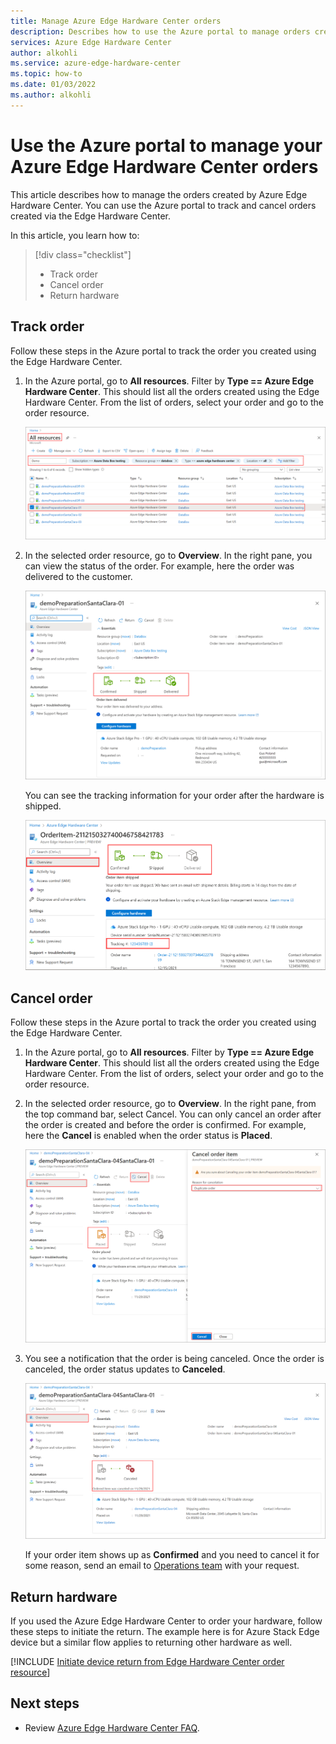```yaml
---
title: Manage Azure Edge Hardware Center orders
description: Describes how to use the Azure portal to manage orders created via Azure Edge Hardware Center.
services: Azure Edge Hardware Center
author: alkohli
ms.service: azure-edge-hardware-center
ms.topic: how-to
ms.date: 01/03/2022
ms.author: alkohli
---
```

# Use the Azure portal to manage your Azure Edge Hardware Center orders

This article describes how to manage the orders created by Azure Edge Hardware Center. You can use the Azure portal to track and cancel orders created via the Edge Hardware Center.

In this article, you learn how to:

> [!div class="checklist"]
> * Track order
> * Cancel order
> * Return hardware


## Track order

Follow these steps in the Azure portal to track the order you created using the Edge Hardware Center.

1. In the Azure portal, go to **All resources**. Filter by **Type == Azure Edge Hardware Center**. This should list all the orders created using the Edge Hardware Center. From the list of orders, select your order and go to the order resource.

    ![Screenshot showing how to select order from list of Edge Hardware Center orders.](media/azure-edge-hardware-center-manage-order/select-order-1.png)

2. In the selected order resource, go to **Overview**. In the right pane, you can view the status of the order. For example, here the order was delivered to the customer.

    ![Screenshot showing how to view order status for the created Edge Hardware Center order.](media/azure-edge-hardware-center-manage-order/track-order-status-1.png)

    You can see the tracking information for your order after the hardware is shipped. 

    ![Screenshot showing how to view tracking number after the hardware is shipped.](media/azure-edge-hardware-center-manage-order/track-order-status-2.png)

## Cancel order

Follow these steps in the Azure portal to track the order you created using the Edge Hardware Center.

1. In the Azure portal, go to **All resources**. Filter by **Type == Azure Edge Hardware Center**. This should list all the orders created using the Edge Hardware Center. From the list of orders, select your order and go to the order resource.
 
2. In the selected order resource, go to **Overview**. In the right pane, from the top command bar, select Cancel. You can only cancel an order after the order is created and before the order is confirmed. For example, here the **Cancel** is enabled when the order status is **Placed**.

    ![Screenshot showing how to cancel an order from list of Edge Hardware Center orders.](media/azure-edge-hardware-center-manage-order/cancel-order-2.png)

3. You see a notification that the order is being canceled. Once the order is canceled, the order status updates to **Canceled**.

    ![Screenshot showing the order in Canceled state.](media/azure-edge-hardware-center-manage-order/cancel-order-3.png)

    If your order item shows up as **Confirmed** and you need to cancel it for some reason, send an email to [Operations team](mailto:email@example.com) with your request.

## Return hardware

If you used the Azure Edge Hardware Center to order your hardware, follow these steps to initiate the return. The example here is for Azure Stack Edge device but a similar flow applies to returning other hardware as well.

[!INCLUDE [Initiate device return from Edge Hardware Center order resource](../../includes/azure-stack-edge-initiate-device-return.md)]

## Next steps

- Review [Azure Edge Hardware Center FAQ](azure-edge-hardware-center-faq.yml).
